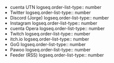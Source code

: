 - cuenta UTN
  logseq.order-list-type:: number
- Twitter
  logseq.order-list-type:: number
- Discord (Jorge)
  logseq.order-list-type:: number
- Instagram
  logseq.order-list-type:: number
- cuenta Opera
  logseq.order-list-type:: number
- Twitch
  logseq.order-list-type:: number
- itch.io
  logseq.order-list-type:: number
- GoG
  logseq.order-list-type:: number
- Pawoo
  logseq.order-list-type:: number
- Feeder (RSS)
  logseq.order-list-type:: number